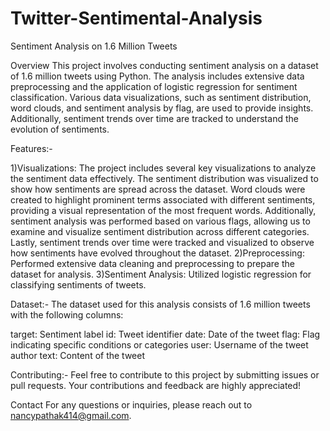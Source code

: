 # Twitter-Sentimental-Analysis

Sentiment Analysis on 1.6 Million Tweets

Overview
This project involves conducting sentiment analysis on a dataset of 1.6 million tweets using Python. The analysis includes extensive data preprocessing and the application of logistic regression for sentiment classification. Various data visualizations, such as sentiment distribution, word clouds, and sentiment analysis by flag, are used to provide insights. Additionally, sentiment trends over time are tracked to understand the evolution of sentiments.

Features:-

1)Visualizations: The project includes several key visualizations to analyze the sentiment data effectively. The sentiment distribution was visualized to show how sentiments are spread across the dataset. Word clouds were created to highlight prominent terms associated with different sentiments, providing a visual representation of the most frequent words. Additionally, sentiment analysis was performed based on various flags, allowing us to examine and visualize sentiment distribution across different categories. Lastly, sentiment trends over time were tracked and visualized to observe how sentiments have evolved throughout the dataset.
2)Preprocessing: Performed extensive data cleaning and preprocessing to prepare the dataset for analysis.
3)Sentiment Analysis: Utilized logistic regression for classifying sentiments of tweets.

Dataset:-
The dataset used for this analysis consists of 1.6 million tweets with the following columns:

target: Sentiment label
id: Tweet identifier
date: Date of the tweet
flag: Flag indicating specific conditions or categories
user: Username of the tweet author
text: Content of the tweet

Contributing:-
Feel free to contribute to this project by submitting issues or pull requests. Your contributions and feedback are highly appreciated!

Contact
For any questions or inquiries, please reach out to nancypathak414@gmail.com.

